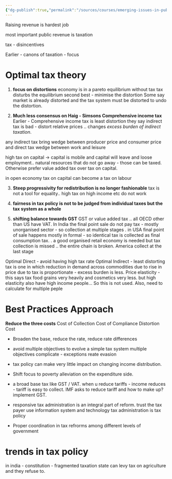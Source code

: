 ```yaml
---
{"dg-publish":true,"permalink":"/sources/courses/emerging-issues-in-public-finance-and-taxation/"}
---
```



Raising revenue is hardest job

most important public revenue is taxation

tax - disincentives 

Earlier - canons of taxation - focus

# Optimal tax theory
1. **focus on distortions** 
economy is in a pareto equilibrium without tax 
tax disturbs the equilibrium
second best - minimise the distortion
Some say market is already distorted and the tax system must be distorted to undo the distortion. 

2. **Much less consensus on Haig - Simsons Comprehensive income tax** 
Earlier - Comprehensive income tax is least distortion 
they say indirect tax is bad - distort relative prices .. 
changes *excess burden of indirect taxation*.

any indirect tax bring wedge between producer price and consumer price 
and direct tax wedge between work and leisure 

high tax on capital → capital is mobile and capital will leave and loose employment.. 
	natural resources that do not go away - those can be taxed. Otherwise prefer value added tax over tax on capital.

in open economy tax on capital can become a tax on labour

3. **Steep progressivity for redistribution is no longer fashionable**
tax is not a tool for equality.. high tax on high income etc do not work 

4. **fairness in tax policy is not to be judged from individual taxes but the tax system as a whole**

5. **shifting balance towards GST**
GST or value added tax .. 
all OECD other than US have VAT. 
	In India the final point sale do not pay tax - mostly unorganised sector - so collection at multiple stages 
	.
	in USA final point of sale happens mostly in formal - so identical tax is collected as final consumption tax. 
	.
	a good organised retail economy is needed 
	but tax collection is missed .. the entire chain is broken.
	America collect at the last stage 

Optimal Direct - avoid having high tax rate
Optimal Indirect - least distorting tax is one in which reduction in demand across commodities due to rise in price due to tax is proportionate - excess burden is less. 
	 Price elasticity - this says tax food grains very heavily and cosmetics very less.
	 but high elasticity also have high income people… 
So this is not used.
Also, need to calculate for multiple peple 

# Best Practices Approach 
**Reduce the three costs** 
	Cost of Collection
	Cost of Compliance 
	Distortion Cost 

* Broaden the base, reduce the rate, reduce rate differences

* avoid multiple objectives to evolve a simple tax system 
	multiple objectives complicate - exceptions reate evasion

* tax policy can make very little impact on changing income distribution. 

* Shift focus to poverty alleviation on the expenditure side. 

* a broad base tax like GST / VAT. 
	when u reduce tariffs - income reduces - tariff is easy to collect. 
	IMF asks to reduce tariff and how to make up? implement GST. 

* responsive tax administration is an integral part of reform.
	trust the tax payer 
	use information system and technology
	tax administration is tax policy 

* Proper coordination in tax refrorms among different levels of government 

# trends in tax policy 
in india - constitution - fragmented taxation 
 state can levy tax on agriculture and they refuse to. 


